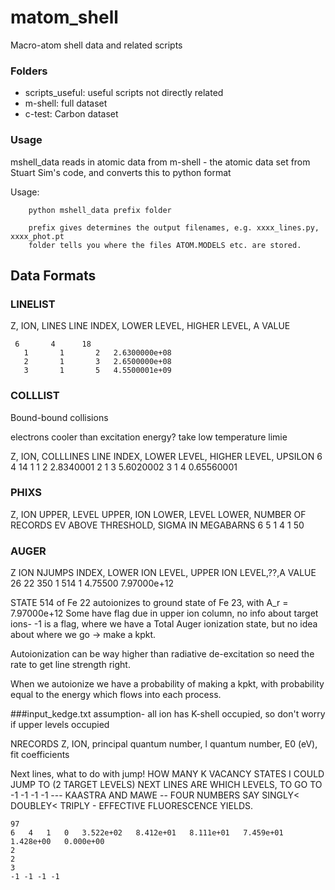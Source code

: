 # matom_shell

Macro-atom shell data and related scripts

### Folders

* scripts_useful: useful scripts not directly related
* m-shell: full dataset
* c-test: Carbon dataset 

### Usage

mshell_data reads in atomic data from m-shell - the atomic data set from
Stuart Sim's code, and converts this to python format

Usage:
```
	python mshell_data prefix folder

	prefix gives determines the output filenames, e.g. xxxx_lines.py, xxxx_phot.pt
	folder tells you where the files ATOM.MODELS etc. are stored.
```

## Data Formats

### LINELIST

Z, ION, LINES
LINE INDEX, LOWER LEVEL, HIGHER LEVEL, A VALUE

     6       4      18
       1       1       2   2.6300000e+08
       2       1       3   2.6500000e+08
       3       1       5   4.5500001e+09

### COLLLIST

Bound-bound collisions

electrons cooler than excitation energy? take low temperature limie


Z, ION, COLLLINES
LINE INDEX, LOWER LEVEL, HIGHER LEVEL, UPSILON
      6       4      14
       1       1       2       2.8340001
       2       1       3       5.6020002
       3       1       4      0.65560001



### PHIXS
Z, ION UPPER, LEVEL UPPER, ION LOWER, LEVEL LOWER, NUMBER OF RECORDS
EV ABOVE THRESHOLD, SIGMA IN MEGABARNS
6           5       1           4       1      50



### AUGER
Z ION NJUMPS
INDEX, LOWER ION LEVEL, UPPER ION LEVEL,??,A VALUE
	26	22	350
     1     514       1      4.75500  7.97000e+12


STATE 514 of Fe 22 autoionizes to ground state of Fe 23, with A_r = 7.97000e+12
Some have flag due in upper ion column, no info about target ions- -1 is a flag, where
we have a Total Auger ionization state, but no idea about where we go -> make a kpkt.

Autoionization can be way higher than radiative de-excitation so need the rate
to get line strength right.

When we autoionize we have a probability of making a kpkt, with probability equal to the 
energy which flows into each process.


###input_kedge.txt
assumption- all ion has K-shell occupied, so don't worry if upper levels occupied

NRECORDS
Z, ION, principal quantum number, l quantum number, E0 (eV), fit coefficients 

Next lines, what to do with jump!
HOW MANY K VACANCY STATES I COULD JUMP TO (2 TARGET LEVELS)
NEXT LINES ARE WHICH LEVELS, TO GO TO
-1 -1 -1 -1 --- KAASTRA AND MAWE -- FOUR NUMBERS SAY SINGLY< DOUBLEY< TRIPLY - EFFECTIVE FLUORESCENCE YIELDS.



```
97  
6 	4	1	0 	3.522e+02 	8.412e+01 	8.111e+01 	7.459e+01 	1.428e+00 	0.000e+00
2
2
3
-1 -1 -1 -1
```
